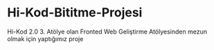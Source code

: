 # Hi-Kod-Bititme-Projesi
Hi-Kod 2.0 3. Atölye olan Fronted Web Geliştirme Atölyesinden mezun olmak için yaptığımız proje
